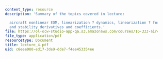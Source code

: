 ```yaml
---
content_type: resource
description: 'Summary of the topics covered in lecture:

  aircraft nonlinear EOM, linearization ? dynamics, linearization ? forces and moments,
  and stability derivatives and coefficients.'
file: https://ol-ocw-studio-app-qa.s3.amazonaws.com/courses/16-333-aircraft-stability-and-control-fall-2004/c6eee980ed173de9dde7f4ee453354ee_lecture_4.pdf
file_type: application/pdf
resourcetype: Document
title: lecture_4.pdf
uid: c6eee980-ed17-3de9-dde7-f4ee453354ee
---
```

